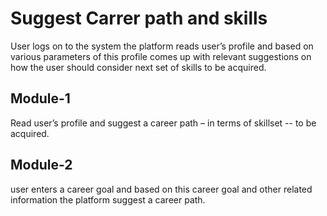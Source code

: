 # Suggest Carrer path and skills

User logs on to the system the platform reads user’s profile and based on various parameters of this profile
comes up with relevant suggestions on how the user should consider next set of skills to be acquired.

## Module-1

Read user’s profile and suggest a career path – in terms of skillset -- to be acquired.

## Module-2

user enters a career goal and based on this career goal and other related information the platform suggest a career path.
